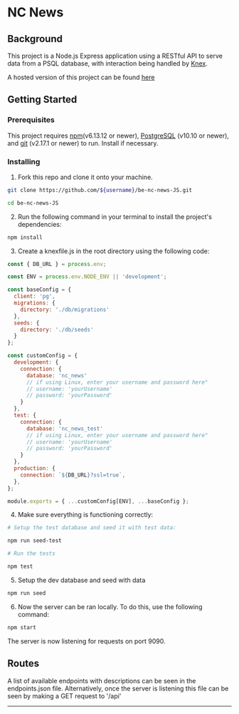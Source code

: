 # NC News

## Background

This project is a Node.js Express application using a RESTful API to serve data from a PSQL database, with interaction being handled by [Knex](https://knexjs.org). 

A hosted version of this project can be found [here](https://nc-news-js.herokuapp.com/api/)

## Getting Started
### Prerequisites
This project requires [npm](https://www.npmjs.com/get-npm)(v6.13.12 or newer), [PostgreSQL](https://www.postgresql.org/) (v10.10 or newer), and [git](https://git-scm.com/book/en/v2/Getting-Started-Installing-Git) (v2.17.1 or newer) to run. Install if necessary.

### Installing
1. Fork this repo and clone it onto your machine.

```bash
git clone https://github.com/${username}/be-nc-news-JS.git

cd be-nc-news-JS
```

2.  Run the following command in your terminal to install the project's dependencies:

```bash
npm install
```

3. Create a knexfile.js in the root directory using the following code:
```js
const { DB_URL } = process.env;

const ENV = process.env.NODE_ENV || 'development';

const baseConfig = {
  client: 'pg',
  migrations: {
    directory: './db/migrations'
  },
  seeds: {
    directory: './db/seeds'
  }
};

const customConfig = {
  development: {
    connection: {
      database: 'nc_news'
      // if using Linux, enter your username and password here"
      // username: 'yourUsername'
      // password: 'yourPassword'
    }
  },
  test: {
    connection: {
      database: 'nc_news_test'
      // if using Linux, enter your username and password here"
      // username: 'yourUsername'
      // password: 'yourPassword'
    }
  },
  production: {
    connection: `${DB_URL}?ssl=true`,
  },
};

module.exports = { ...customConfig[ENV], ...baseConfig };
```

4. Make sure everything is functioning correctly:
```bash
# Setup the test database and seed it with test data:

npm run seed-test 

# Run the tests

npm test
```

5. Setup the dev database and seed with data
```bash
npm run seed
```

6. Now the server can be ran locally. To do this, use the following command:

```bash
npm start
```

The server is now listening for requests on port 9090.

## Routes
A list of available endpoints with descriptions can be seen in the endpoints.json file. Alternatively, once the server is listening this file can be seen by making a GET request to '/api'

---

